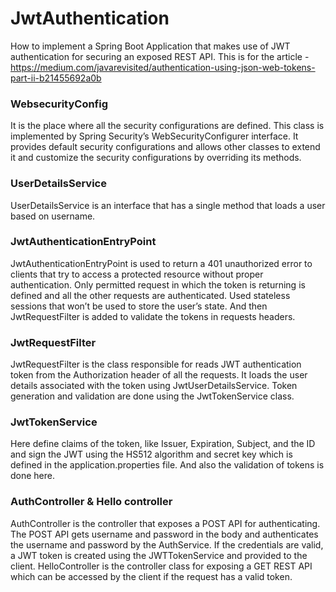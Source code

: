 # JwtAuthentication
How to implement a Spring Boot Application that makes use of JWT authentication for securing an exposed REST API. This is for the article - https://medium.com/javarevisited/authentication-using-json-web-tokens-part-ii-b21455692a0b
### WebsecurityConfig
It is the place where all the security configurations are defined. This class is implemented by Spring Security’s WebSecurityConfigurer interface. It provides default security configurations and allows other classes to extend it and customize the security configurations by overriding its methods.
### UserDetailsService
UserDetailsService is an interface that has a single method that loads a user based on username.
### JwtAuthenticationEntryPoint
JwtAuthenticationEntryPoint is used to return a 401 unauthorized error to clients that try to access a protected resource without proper authentication.
Only permitted request in which the token is returning is defined and all the other requests are authenticated. Used stateless sessions that won’t be used to store the user’s state. And then JwtRequestFilter is added to validate the tokens in requests headers.
### JwtRequestFilter
JwtRequestFilter is the class responsible for reads JWT authentication token from the Authorization header of all the requests. It loads the user details associated with the token using JwtUserDetailsService. Token generation and validation are done using the JwtTokenService class.
### JwtTokenService
Here define claims of the token, like Issuer, Expiration, Subject, and the ID and sign the JWT using the HS512 algorithm and secret key which is defined in the application.properties file. And also the validation of tokens is done here.
### AuthController & Hello controller
AuthController is the controller that exposes a POST API for authenticating. The POST API gets username and password in the body and authenticates the username and password by the AuthService. If the credentials are valid, a JWT token is created using the JWTTokenService and provided to the client.
HelloController is the controller class for exposing a GET REST API which can be accessed by the client if the request has a valid token.
